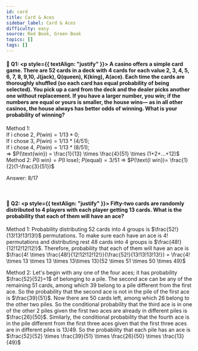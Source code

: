 ```yaml
---
id: card
title: Card & Aces 
sidebar_label: Card & Aces
difficulty: easy
source: Red Book, Green Book
topics: []
tags: []
---
```


#### 📖 Q1: <p style={{ textAlign: "justify" }}> A casino offers a simple card game. There are 52 cards in a deck with 4 cards for each value 2, 3, 4, 5, 6, 7, 8, 9,10, J(jack), Q(queen), K(king), A(ace). Each time the cards are thoroughly shuffled (so each card has equal probability of being selected). You pick up a card from the deck and the dealer picks another one without replacement. If you have a larger number, you win; if the numbers are equal or yours is smaller, the house wins— as in all other casinos, the house always has better odds of winning. What is your probability of winning?  </p> 


Method 1: <br />
If i chose 2, $P(\text{win}) = 1/13 * 0$; <br />
If i chose 3, $P(\text{win}) = 1/13 * (4/51)$; <br />
If i chose 4, $P(\text{win}) = 1/13 * (8/51)$; <br />
$\Rightarrow$ $P(\text{win}) = \frac{1}{13} \times \frac{4}{51} \times (1+2+...+12)$
<br />
Method 2:
$P(\text{I win}) = P(\text{I lose})$; $P(\text{equal}) = 3/51$ $\Rightarrow$ $P(\text{I win})= \frac{1}{2}(1-\frac{3}{51})$

Answer: 8/17

&nbsp;
#### 📖 Q2: <p style={{ textAlign: "justify" }}> Fifty-two cards are randomly distributed to 4 players with each player getting 13 cards. What is the probability that each of them will have an ace?  </p> 

Method 1: Probability distributing 52 cards into 4 groups is $\frac{52!}{13!13!13!13!}$ permutations. To make sure each have an ace is 4! permutations and distributing rest 48 cards into 4 groups is $\frac{48!}{12!12!12!12!}$. Therefore, probability that each of them will have an ace is $\frac{4! \times \frac{48!}{12!12!12!12!}}{\frac{52!}{13!13!13!13!}} = \frac{4! \times 13 \times 13 \times 13\times 13}{52 \times 51 \times 50 \times 49}$

<p style={{ textAlign: "justify" }}>  Method 2:  Let's begin with any one of the four aces; it has probability $\frac{52}{52}=1$ of belonging to a pile. The second ace can be any of the remaining 51 cards, among which 39 belong to a pile different from the first ace. So the probability that the second ace is not in the pile of the first ace is $\frac{39}{51}$. Now there are 50 cards left, among which 26 belong to the other two piles. So the conditional probability that the third ace is in one of the other 2 piles given the first two aces are already in different piles is $\frac{26}{50}$. Similarly, the conditional probability that the fourth ace is in the pile different from the first three aces given that the first three aces are in different piles is 13/49. So the probability that each pile has an ace is $\frac{52}{52} \times \frac{39}{51} \times \frac{26}{50} \times \frac{13}{49}$ </p> 